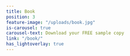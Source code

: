 ```yaml
---
title: Book
position: 3
feature-image: "/uploads/book.jpg"
is-carousel: true
carousel-text: Download your FREE sample copy
link: "/book/"
has_lightoverlay: true
---
```


